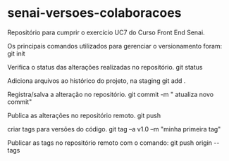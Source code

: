 # senai-versoes-colaboracoes
Repositório para cumprir o exercício UC7 do Curso Front End Senai.

Os  principais comandos utilizados para gerenciar o versionamento foram:
 git init

Verifica o status das alterações realizadas no repositório.
git status

Adiciona arquivos ao histórico do projeto, na staging
git add .

Registra/salva a alteração no repositório.
git commit -m " atualiza novo commit"

Publica as alterações no repositório remoto.
git push

criar tags para versões do código.
git tag –a v1.0 –m "minha primeira tag"

Publicar as tags no repositório remoto com o comando:
git push origin --tags